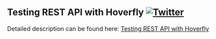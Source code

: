 ## Testing REST API with Hoverfly  [![Twitter](https://img.shields.io/twitter/follow/piotr_minkowski.svg?style=social&logo=twitter&label=Follow%20Me)](https://twitter.com/piotr_minkowski)

Detailed description can be found here: [Testing REST API with Hoverfly](https://piotrminkowski.wordpress.com/2017/08/02/testing-rest-api-with-hoverfly/) 
